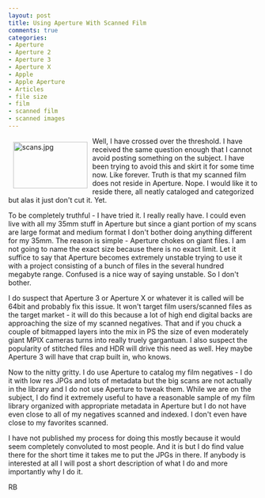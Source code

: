 ```yaml
---
layout: post
title: Using Aperture With Scanned Film
comments: true
categories:
- Aperture
- Aperture 2
- Aperture 3
- Aperture X
- Apple
- Apple Aperture
- Articles
- file size
- film
- scanned film
- scanned images
---
```

<a rel="lightbox" href="/wp-content/uploads/2009/12/scans.jpg"><img title="scans.jpg" src="/wp-content/uploads/2009/12/.thumbs/.scans.jpg" border="0" alt="scans.jpg" hspace="10" vspace="10" width="150" height="94" align="left" /></a>Well, I have crossed over the threshold. I have received the same question enough that I cannot avoid posting something on the subject. I have been trying to avoid this and skirt it for some time now. Like forever. Truth is that my scanned film does not reside in Aperture. Nope. I would like it to reside there, all neatly cataloged and categorized but alas it just don't cut it. Yet.

To be completely truthful - I have tried it. I really really have. I could even live with all my 35mm stuff in Aperture but since a giant portion of my scans are large format and medium format I don't bother doing anything different for my 35mm. The reason is simple - Aperture chokes on giant files. I am not going to name the exact size because there is no exact limit. Let it suffice to say that Aperture becomes extremely unstable trying to use it with a project consisting of a bunch of files in the several hundred megabyte range. Confused is a nice way of saying unstable. So I don't bother.

I do suspect that Aperture 3 or Aperture X or whatever it is called will be 64bit and probably fix this issue. It won't target film users/scanned files as the target market - it will do this because a lot of high end digital backs are approaching the size of my scanned negatives. That and if you chuck a couple of bitmapped layers into the mix in PS the size of even moderately giant MPIX cameras turns into really truely gargantuan. I also suspect the popularity of stitched files and HDR will drive this need as well. Hey maybe Aperture 3 will have that crap built in, who knows.

Now to the nitty gritty. I do use Aperture to catalog my film negatives - I do it with low res JPGs and lots of metadata but the big scans are not actually in the library and I do not use Aperture to tweak them. While we are on the subject, I do find it extremely useful to have a reasonable sample of my film library organized with appropriate metadata in Aperture but I do not have even close to all of my negatives scanned and indexed. I don't even have close to my favorites scanned.

I have not published my process for doing this mostly because it would seem completely convoluted to most people. And it is but I do find value there for the short time it takes me to put the JPGs in there. If anybody is interested at all I will post a short description of what I do and more importantly why I do it.

RB